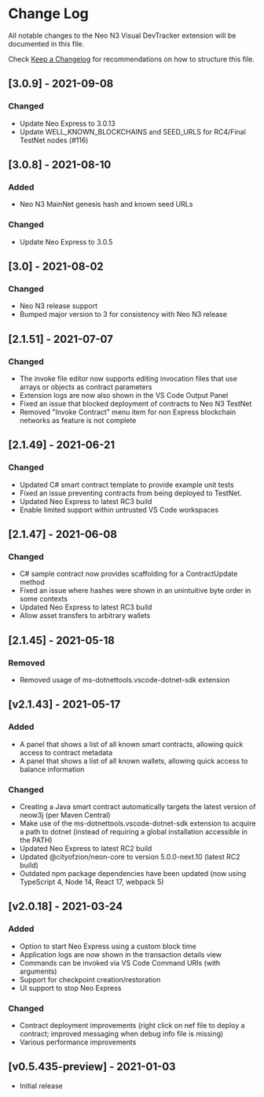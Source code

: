 # Change Log

All notable changes to the Neo N3 Visual DevTracker extension will be documented in this file.

Check [Keep a Changelog](http://keepachangelog.com/) for recommendations on how to structure this file.

## [3.0.9] - 2021-09-08

### Changed

* Update Neo Express to 3.0.13
* Update WELL_KNOWN_BLOCKCHAINS and SEED_URLS for RC4/Final TestNet nodes (#116)

## [3.0.8] - 2021-08-10

### Added

* Neo N3 MainNet genesis hash and known seed URLs

### Changed

* Update Neo Express to 3.0.5

## [3.0] - 2021-08-02

### Changed

* Neo N3 release support
* Bumped major version to 3 for consistency with Neo N3 release

## [2.1.51] - 2021-07-07

### Changed

- The invoke file editor now supports editing invocation files that use arrays or objects as contract parameters
- Extension logs are now also shown in the VS Code Output Panel
- Fixed an issue that blocked deployment of contracts to Neo N3 TestNet
- Removed "Invoke Contract" menu item for non Express blockchain networks as feature is not complete

## [2.1.49] - 2021-06-21

### Changed

- Updated C# smart contract template to provide example unit tests
- Fixed an issue preventing contracts from being deployed to TestNet.
- Updated Neo Express to latest RC3 build
- Enable limited support within untrusted VS Code workspaces

## [2.1.47] - 2021-06-08

### Changed

- C# sample contract now provides scaffolding for a ContractUpdate method
- Fixed an issue where hashes were shown in an unintuitive byte order in some contexts
- Updated Neo Express to latest RC3 build
- Allow asset transfers to arbitrary wallets

## [2.1.45] - 2021-05-18

### Removed

- Removed usage of ms-dotnettools.vscode-dotnet-sdk extension

## [v2.1.43] - 2021-05-17

### Added

- A panel that shows a list of all known smart contracts, allowing quick access to contract metadata
- A panel that shows a list of all known wallets, allowing quick access to balance information

### Changed

- Creating a Java smart contract automatically targets the latest version of neow3j (per Maven Central)
- Make use of the ms-dotnettools.vscode-dotnet-sdk extension to acquire a path to dotnet
  (instead of requiring a global installation accessible in the PATH)
- Updated Neo Express to latest RC2 build
- Updated @cityofzion/neon-core to version 5.0.0-next.10 (latest RC2 build)
- Outdated npm package dependencies have been updated (now using TypeScript 4, Node 14, React 17, webpack 5)

## [v2.0.18] - 2021-03-24

### Added

- Option to start Neo Express using a custom block time
- Application logs are now shown in the transaction details view
- Commands can be invoked via VS Code Command URIs (with arguments)
- Support for checkpoint creation/restoration
- UI support to stop Neo Express

### Changed

- Contract deployment improvements (right click on nef file to deploy a contract; improved messaging when debug info file is missing)
- Various performance improvements

## [v0.5.435-preview] - 2021-01-03

- Initial release
